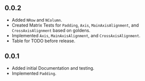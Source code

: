 ## 0.0.2

 - Added `NRow` and `NColumn`.
 - Created Matrix Tests for `Padding`, `Axis`, `MainAxisAlignment`, and `CrossAxisAlignment` based on goldens.
 - Implemented `Axis`, `MainAxisAlignment`, and `CrossAxisAlignment`.
 - Table for TODO before release.

## 0.0.1
 
 - Added initial Documentation and testing.
 - Implemented `Padding`.